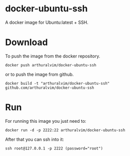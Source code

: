 docker-ubuntu-ssh
=================

A docker image for Ubuntu:latest + SSH.

Download
========

To push the image from the docker repository.

    docker push arthuralvim/docker-ubuntu-ssh
 
or to push the image from github.
 
    docker build -t "arthuralvim/docker-ubuntu-ssh" github.com/arthuralvim/docker-ubuntu-ssh

Run
===

For running this image you just need to:

    docker run -d -p 2222:22 arthuralvim/docker-ubuntu-ssh

After that you can ssh into it:

    ssh root@127.0.0.1 -p 2222 (password="root")

